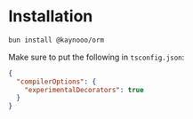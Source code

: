 # Installation

```bash
bun install @kaynooo/orm
```

Make sure to put the following in `tsconfig.json`:
```json
{
  "compilerOptions": {
    "experimentalDecorators": true
  }
}
```

